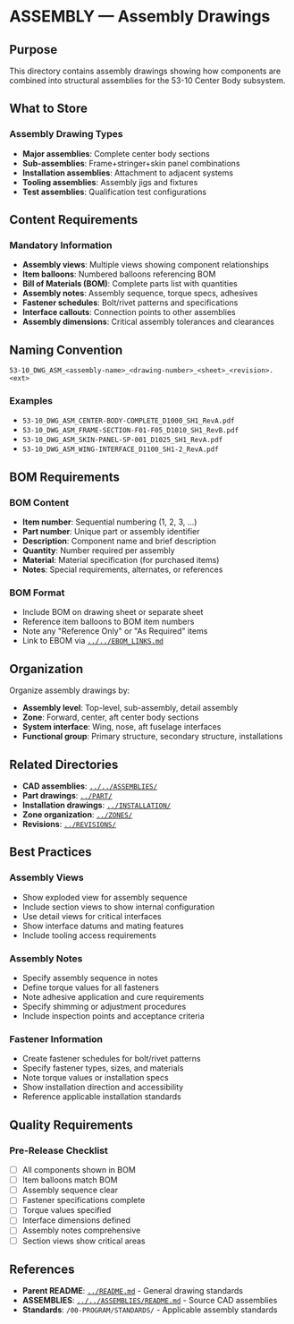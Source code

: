 # ASSEMBLY — Assembly Drawings

## Purpose

This directory contains assembly drawings showing how components are combined into structural assemblies for the 53-10 Center Body subsystem.

## What to Store

### Assembly Drawing Types
- **Major assemblies**: Complete center body sections
- **Sub-assemblies**: Frame+stringer+skin panel combinations
- **Installation assemblies**: Attachment to adjacent systems
- **Tooling assemblies**: Assembly jigs and fixtures
- **Test assemblies**: Qualification test configurations

## Content Requirements

### Mandatory Information
- **Assembly views**: Multiple views showing component relationships
- **Item balloons**: Numbered balloons referencing BOM
- **Bill of Materials (BOM)**: Complete parts list with quantities
- **Assembly notes**: Assembly sequence, torque specs, adhesives
- **Fastener schedules**: Bolt/rivet patterns and specifications
- **Interface callouts**: Connection points to other assemblies
- **Assembly dimensions**: Critical assembly tolerances and clearances

## Naming Convention

```
53-10_DWG_ASM_<assembly-name>_<drawing-number>_<sheet>_<revision>.<ext>
```

### Examples
- `53-10_DWG_ASM_CENTER-BODY-COMPLETE_D1000_SH1_RevA.pdf`
- `53-10_DWG_ASM_FRAME-SECTION-F01-F05_D1010_SH1_RevB.pdf`
- `53-10_DWG_ASM_SKIN-PANEL-SP-001_D1025_SH1_RevA.pdf`
- `53-10_DWG_ASM_WING-INTERFACE_D1100_SH1-2_RevA.pdf`

## BOM Requirements

### BOM Content
- **Item number**: Sequential numbering (1, 2, 3, ...)
- **Part number**: Unique part or assembly identifier
- **Description**: Component name and brief description
- **Quantity**: Number required per assembly
- **Material**: Material specification (for purchased items)
- **Notes**: Special requirements, alternates, or references

### BOM Format
- Include BOM on drawing sheet or separate sheet
- Reference item balloons to BOM item numbers
- Note any "Reference Only" or "As Required" items
- Link to EBOM via [`../../EBOM_LINKS.md`](../../EBOM_LINKS.md)

## Organization

Organize assembly drawings by:
- **Assembly level**: Top-level, sub-assembly, detail assembly
- **Zone**: Forward, center, aft center body sections
- **System interface**: Wing, nose, aft fuselage interfaces
- **Functional group**: Primary structure, secondary structure, installations

## Related Directories

- **CAD assemblies**: [`../../ASSEMBLIES/`](../../ASSEMBLIES/)
- **Part drawings**: [`../PART/`](../PART/)
- **Installation drawings**: [`../INSTALLATION/`](../INSTALLATION/)
- **Zone organization**: [`../ZONES/`](../ZONES/)
- **Revisions**: [`../REVISIONS/`](../REVISIONS/)

## Best Practices

### Assembly Views
- Show exploded view for assembly sequence
- Include section views to show internal configuration
- Use detail views for critical interfaces
- Show interface datums and mating features
- Include tooling access requirements

### Assembly Notes
- Specify assembly sequence in notes
- Define torque values for all fasteners
- Note adhesive application and cure requirements
- Specify shimming or adjustment procedures
- Include inspection points and acceptance criteria

### Fastener Information
- Create fastener schedules for bolt/rivet patterns
- Specify fastener types, sizes, and materials
- Note torque values or installation specs
- Show installation direction and accessibility
- Reference applicable installation standards

## Quality Requirements

### Pre-Release Checklist
- [ ] All components shown in BOM
- [ ] Item balloons match BOM
- [ ] Assembly sequence clear
- [ ] Fastener specifications complete
- [ ] Torque values specified
- [ ] Interface dimensions defined
- [ ] Assembly notes comprehensive
- [ ] Section views show critical areas

## References

- **Parent README**: [`../README.md`](../README.md) - General drawing standards
- **ASSEMBLIES**: [`../../ASSEMBLIES/README.md`](../../ASSEMBLIES/README.md) - Source CAD assemblies
- **Standards**: `/00-PROGRAM/STANDARDS/` - Applicable assembly standards
